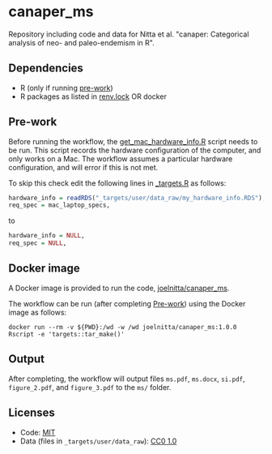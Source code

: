 # canaper_ms

Repository including code and data for Nitta et al. "canaper: Categorical analysis of neo- and paleo-endemism in R".

## Dependencies

- R (only if running [pre-work](#pre-work))
- R packages as listed in [renv.lock](renv.lock) OR docker

## Pre-work

Before running the workflow, the [get_mac_hardware_info.R](R/get_mac_hardware_info.R) script needs to be run.
This script records the hardware configuration of the computer, and only works on a Mac.
The workflow assumes a particular hardware configuration, and will error if this is not met.

To skip this check edit the following lines in [_targets.R](_targets.R) as follows:

```r
hardware_info = readRDS("_targets/user/data_raw/my_hardware_info.RDS"),
req_spec = mac_laptop_specs,
```

to

```r
hardware_info = NULL,
req_spec = NULL,
```

## Docker image

A Docker image is provided to run the code, [joelnitta/canaper_ms](https://hub.docker.com/r/joelnitta/canaper_ms).

The workflow can be run (after completing [Pre-work](#pre-work)) using the Docker image as follows:

```
docker run --rm -v ${PWD}:/wd -w /wd joelnitta/canaper_ms:1.0.0 Rscript -e 'targets::tar_make()'
```

## Output

After completing, the workflow will output files `ms.pdf`, `ms.docx`, `si.pdf`, `figure_2.pdf`, and `figure_3.pdf` to the `ms/` folder.

## Licenses

- Code: [MIT](LICENSE)
- Data (files in `_targets/user/data_raw`): [CC0 1.0](https://creativecommons.org/publicdomain/zero/1.0/)